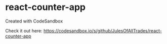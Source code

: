 # react-counter-app
Created with CodeSandbox

Check it out here: https://codesandbox.io/s/github/JulesOfAllTrades/react-counter-app
